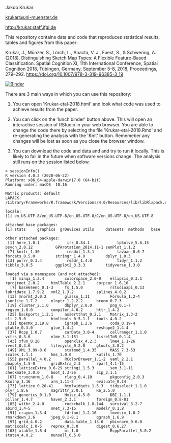 Jakub Krukar


krukar@uni-muenster.de

http://krukar.staff.ifgi.de


This repository contains data and code that reproduces statistical results, tables and figures from this paper:

Krukar, J., Münzer, S., Lörch, L., Anacta, V. J., Fuest, S., & Schwering, A. (2018). Distinguishing Sketch Map Types: A Flexible Feature-Based Classification. Spatial Cognition XI, 11th International Conference, Spatial Cognition 2018, Tübingen, Germany, September 5-8, 2018, Proceedings, 279–292. https://doi.org/10.1007/978-3-319-96385-3_19

[![Binder](https://mybinder.org/badge_logo.svg)](https://mybinder.org/v2/gh/kubakrukar/sketchmaptypes/HEAD?urlpath=rstudio)



There are 3 main ways in which you can use this repository:

1. You can open 'Krukar-etal-2018.html' and look what code was used to achieve results from the paper.

2. You can click on the 'lunch binder' button above. This will open an interactive session of RStudio in your web browser. You are able to change the code there by selecting the file 'Krukar-etal-2018.Rmd' and re-generating the analysis with the 'Knit' button. Rememeber any changes will be lost as soon as you close the browser window.

3. You can download the code and data and and try to run it locally. This is likely to fail in the future when software versions change. The analysis still runs on the session listed below.




```
> sessionInfo()
R version 4.0.2 (2020-06-22)
Platform: x86_64-apple-darwin17.0 (64-bit)
Running under: macOS  10.16

Matrix products: default
LAPACK: /Library/Frameworks/R.framework/Versions/4.0/Resources/lib/libRlapack.dylib

locale:
[1] en_US.UTF-8/en_US.UTF-8/en_US.UTF-8/C/en_US.UTF-8/en_US.UTF-8

attached base packages:
[1] stats     graphics  grDevices utils     datasets  methods   base     

other attached packages:
 [1] here_1.0.1            irr_0.84.1            lpSolve_5.6.15        psych_2.0.12          GPArotation_2014.11-1 semPlot_1.1.2        
 [7] knitr_1.30            readxl_1.3.1          lavaan_0.6-7          forcats_0.5.0         stringr_1.4.0         dplyr_1.0.3          
[13] purrr_0.3.4           readr_1.4.0           tidyr_1.1.2           tibble_3.0.5          ggplot2_3.3.3         tidyverse_1.3.0      

loaded via a namespace (and not attached):
  [1] minqa_1.2.4         colorspace_2.0-0    ellipsis_0.3.1      rprojroot_2.0.2     htmlTable_2.2.1     corpcor_1.6.10     
  [7] base64enc_0.1-3     fs_1.5.0            rstudioapi_0.13     lubridate_1.7.9.2   xml2_1.3.2          splines_4.0.2      
 [13] mnormt_2.0.2        glasso_1.11         Formula_1.2-4       jsonlite_1.7.2      nloptr_1.2.2.2      broom_0.7.3        
 [19] cluster_2.1.0       dbplyr_2.0.0        png_0.1-7           regsem_1.8.0        compiler_4.0.2      httr_1.4.2         
 [25] backports_1.2.1     assertthat_0.2.1    Matrix_1.3-2        cli_2.5.0           htmltools_0.5.1.1   tools_4.0.2        
 [31] OpenMx_2.19.8       igraph_1.2.6        coda_0.19-4         gtable_0.3.0        glue_1.4.2          reshape2_1.4.4     
 [37] Rcpp_1.0.7          carData_3.0-4       cellranger_1.1.0    vctrs_0.3.6         nlme_3.1-151        lisrelToR_0.1.4    
 [43] xfun_0.20           openxlsx_4.2.3      lme4_1.1-26         rvest_0.3.6         lifecycle_0.2.0     gtools_3.8.2       
 [49] XML_3.99-0.6        statmod_1.4.35      MASS_7.3-53         scales_1.1.1        hms_1.0.0           kutils_1.70        
 [55] parallel_4.0.2      RColorBrewer_1.1-2  yaml_2.2.1          pbapply_1.5-0       gridExtra_2.3       rpart_4.1-15       
 [61] latticeExtra_0.6-29 stringi_1.5.3       sem_3.1-11          checkmate_2.0.0     boot_1.3-26         zip_2.1.1          
 [67] truncnorm_1.0-8     rlang_0.4.10        pkgconfig_2.0.3     Rsolnp_1.16         arm_1.11-2          evaluate_0.14      
 [73] lattice_0.20-41     htmlwidgets_1.5.3   tidyselect_1.1.0    plyr_1.8.6          magrittr_2.0.1      R6_2.5.0           
 [79] generics_0.1.0      Hmisc_4.5-0         DBI_1.1.1           pillar_1.4.7        haven_2.3.1         foreign_0.8-81     
 [85] withr_2.4.0         rockchalk_1.8.144   survival_3.2-7      abind_1.4-5         nnet_7.3-15         modelr_0.1.8       
 [91] crayon_1.3.4        fdrtool_1.2.16      tmvnsim_1.0-2       rmarkdown_2.6       jpeg_0.1-8.1        qgraph_1.6.9       
 [97] grid_4.0.2          data.table_1.13.6   pbivnorm_0.6.0      matrixcalc_1.0-5    reprex_0.3.0        digest_0.6.27      
[103] xtable_1.8-4        mi_1.0              RcppParallel_5.0.2  stats4_4.0.2        munsell_0.5.0      
```
